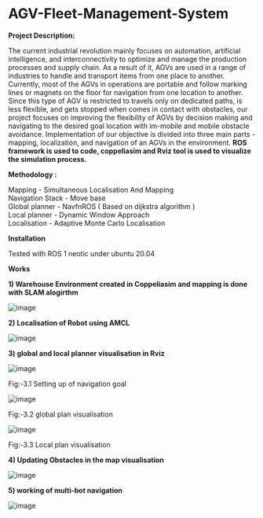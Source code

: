 # AGV-Fleet-Management-System

**Project Description:**

The current industrial revolution mainly focuses on automation, artificial intelligence, and interconnectivity to optimize and manage the production processes and supply chain. As a result of it, AGVs are used in a range of industries to handle and transport items from one place to another. Currently, most of the AGVs in operations are portable and follow marking lines or magnets on the floor for navigation from one location to another. Since this type of AGV is restricted to travels only on dedicated paths, is less flexible, and gets stopped when comes in contact with obstacles, our project focuses on improving the flexibility of AGVs by decision making and navigating to the desired goal location with im-mobile and mobile obstacle avoidance. Implementation of our objective is divided into three main parts - mapping, localization, and navigation of an AGVs in the environment. **ROS framework is used to code, coppeliasim and Rviz tool is used to visualize the simulation process.**


**Methodology :**<br />

Mapping - Simultaneous Localisation And Mapping <br />
Navigation Stack - Move base <br />
Global planner - NavfnROS ( Based on dijkstra algorithm ) <br />
Local planner - Dynamic Window Approach <br />
Localisation - Adaptive Monte Carlo Localisation<br />

**Installation**

Tested with ROS 1 neotic under ubuntu 20.04

**Works**

**1) Warehouse Environment created in Coppeliasim and mapping is done with SLAM alogirthm**

![image](https://user-images.githubusercontent.com/109582119/179721854-d05c20b1-498d-44d2-b3d0-2aefa252f19e.png)

**2) Localisation of Robot using AMCL**

![image](https://user-images.githubusercontent.com/109582119/179722045-2e174537-448a-47f8-843f-cc49e661111d.png)

**3) global and local planner visualisation in Rviz**

![image](https://user-images.githubusercontent.com/109582119/179722361-48a79c76-e48a-4601-b0ff-2aabe92589ce.png) <br />

Fig:-3.1 Setting up of navigation goal <br />


![image](https://user-images.githubusercontent.com/109582119/179722407-34868edf-5d18-46e2-a7bb-e81537649260.png) <br />

Fig:-3.2 global plan visualisation <br />


![image](https://user-images.githubusercontent.com/109582119/179722692-75085d21-b249-4b24-a38b-aeb8645ea1cb.png) <br />

Fig:-3.3 Local plan visualisation<br />


**4) Updating Obstacles in the map visualisation**

![image](https://user-images.githubusercontent.com/109582119/179723266-1dca073c-0651-4795-8a95-e9ccb21106bb.png) <br />

**5) working of multi-bot navigation**

![image](https://user-images.githubusercontent.com/109582119/179723467-7f18bf94-0921-46e9-95ce-71644369059e.png)




